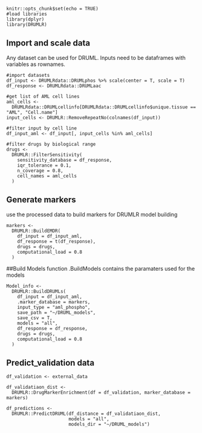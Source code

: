     knitr::opts_chunk$set(echo = TRUE)
    #load libraries
    library(dplyr)
    library(DRUMLR)

Import and scale data
---------------------

Any dataset can be used for DRUML. Inputs need to be dataframes with
variables as rownames.

    #import datasets
    df_input <- DRUMLRdata::DRUMLphos %>% scale(center = T, scale = T)
    df_response <- DRUMLRdata::DRUMLaac

    #get list of AML cell lines
    aml_cells <-
      DRUMLRdata::DRUMLcellinfo[DRUMLRdata::DRUMLcellinfo$unique.tissue == "AML", "Cell.name"]
    input_cells <- DRUMLR::RemoveRepeatNo(colnames(df_input))

    #filter input by cell line
    df_input_aml <- df_input[, input_cells %in% aml_cells]

    #filter drugs by biological range
    drugs <-
      DRUMLR::FilterSensitivity(
        sensitivity_database = df_response,
        iqr_tolerance = 0.1,
        n_coverage = 0.8,
        cell_names = aml_cells
      )

Generate markers
----------------

use the processed data to build markers for DRUMLR model building

    markers <-
      DRUMLR::BuildEMDR(
        df_input = df_input_aml,
        df_response = t(df_response),
        drugs = drugs,
        computational_load = 0.8
      )

\#\#Build Models function .BuildModels contains the paramaters used for
the models

    Model_info <-
      DRUMLR::BuildDRUMLs(
        df_input = df_input_aml,
        .marker_database = markers,
        input_type = "aml_phospho",
        save_path = "~/DRUML_models",
        save_csv = T,
        models = "all",
        df_response = df_response,
        drugs = drugs,
        computational_load = 0.8
      )

Predict\_validation data
------------------------

    df_validation <- external_data

    df_validatiaon_dist <-
      DRUMLR::DrugMarkerEnrichment(df = df_validation, marker_database = markers)

    df_predictions <-
      DRUMLR::PredictDRUML(df_distance = df_validatiaon_dist,
                           models = "all",
                           models_dir = "~/DRUML_models")

